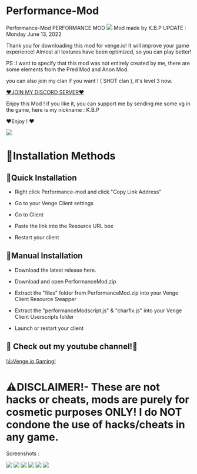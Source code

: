 # Performance-Mod

Performance-Mod
PERFORMANCE MOD
[![](https://cdn.discordapp.com/attachments/888752629780447242/894620135015464960/PERFORMANCE_Mod..jpg)]()
Mod made by K.B.P   UPDATE : Monday June 13, 2022



Thank you for downloading this mod for venge.io! It will improve your game experience! Almost all textures have been optimized, so you can play better! 

PS  :I want to specify that this mod was not entirely created by me, there are some elements from the Pred Mod and Anon Mod.

you can also join my clan if you want ! ( SHOT clan ), it's level 3 now.

[❤️JOIN MY DISCORD SERVER❤️](https://discord.gg/38chtfggyw)

Enjoy this Mod ! if you like it, you can support me by sending me some vg in the game, here is my nickname : K.B.P

❤️Enjoy ! ❤️

[![](https://cdn.discordapp.com/attachments/888752629780447242/894621258556272740/KBP.PNG)]()

# 📜Installation Methods

## 📜Quick Installation

- Right click Performance-mod and click "Copy Link Address"

- Go to your Venge Client settings

- Go to Client

- Paste the link into the Resource URL box

- Restart your client

## 📜Manual Installation

- Download the latest release here.

- Download and open PerformanceMod.zip

- Extract the "files" folder from PerformanceMod.zip into your Venge Client Resource Swapper

- Extract the "performanceModscript.js" & "charfix.js" into your Venge Client Userscripts folder

- Launch or restart your client

 ## 🧐 Check out my youtube channel!🧐
 [!👍Venge.io Gaming!](https://www.youtube.com/channel/UC1NdZ3OOfG7lzoDbpSv74pQ/videos)
 

# ⚠️DISCLAIMER!- These are not hacks or cheats, mods are purely for cosmetic purposes ONLY! I do NOT condone the use of hacks/cheats in any game.

Screenshots :

[![](https://cdn.discordapp.com/attachments/883683035525054494/895005919811883068/temple.PNG)]()
[![](https://cdn.discordapp.com/attachments/883683035525054494/895005920948527134/sniper.PNG)]()
[![](https://cdn.discordapp.com/attachments/883683035525054494/895005925088329809/MISTL.PNG)]()
[![](https://cdn.discordapp.com/attachments/883683035525054494/895005923305717780/tec9.PNG)]()
[![](https://cdn.discordapp.com/attachments/883683035525054494/895005925713272942/mi.PNG)]()
[![](https://cdn.discordapp.com/attachments/883683035525054494/895005928145948792/SNIIPERsierra.PNG)]()

